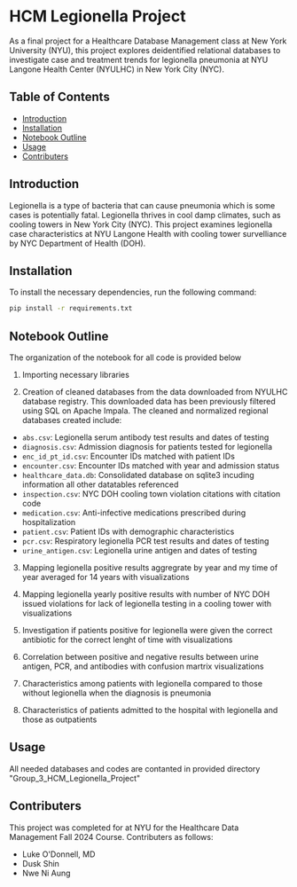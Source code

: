 # HCM Legionella Project

As a final project for a Healthcare Database Management class at New York University (NYU), this project explores deidentified relational databases to investigate case and treatment trends for legionella pneumonia at NYU Langone Health Center (NYULHC) in New York City (NYC).

## Table of Contents
- [Introduction](#introduction)
- [Installation](#installation)
- [Notebook Outline](#notebook-outline)
- [Usage](#usage)
- [Contributers](#contributers)


## Introduction
Legionella is a type of bacteria that can cause pneumonia which is some cases is potentially fatal. 
Legionella thrives in cool damp climates, such as cooling towers in New York City (NYC).
This project examines legionella case characteristics at NYU Langone Health with cooling tower survelliance by NYC Department of Health (DOH).

## Installation
To install the necessary dependencies, run the following command:
```bash
pip install -r requirements.txt
```

## Notebook Outline
The organization of the notebook for all code is provided below
1. Importing necessary libraries

2. Creation of cleaned databases from the data downloaded from NYULHC database registry. This downloaded data has been previously filtered using SQL on Apache Impala. The cleaned and normalized regional databases created include:

- `abs.csv`: Legionella serum antibody test results and dates of testing
- `diagnosis.csv`: Admission diagnosis for patients tested for legionella
- `enc_id_pt_id.csv`: Encounter IDs matched with patient IDs
- `encounter.csv`: Encounter IDs matched with year and admission status
- `healthcare_data.db`: Consolidated database on sqlite3 incuding information all other datatables referenced
- `inspection.csv`: NYC DOH cooling town violation citations with citation code
- `medication.csv`: Anti-infective medications prescribed during hospitalization
- `patient.csv`: Patient IDs with demographic characteristics
- `pcr.csv`: Respiratory legionella PCR test results and dates of testing
- `urine_antigen.csv`: Legionella urine antigen and dates of testing

3. Mapping legionella positive results aggregrate by year and my time of year averaged for 14 years with visualizations

4. Mapping legionella yearly positive results with number of NYC DOH issued violations for lack of legionella testing in a cooling tower with visualizations

5. Investigation if patients positive for legionella were given the correct antibiotic for the correct lenght of time with visualizations

6. Correlation between positive and negative results between urine antigen, PCR, and antibodies with confusion martrix visualizations

7. Characteristics among  patients with legionella compared to those without legionella when the diagnosis  is pneumonia

8. Characteristics of patients admitted to the hospital with legionella and those as outpatients

## Usage

All needed databases and codes are contanted in provided directory "Group_3_HCM_Legionella_Project"

## Contributers
This project was completed for at NYU for the Healthcare Data Management Fall 2024 Course. Contributers as follows:
- Luke O'Donnell, MD
- Dusk Shin
- Nwe Ni Aung
